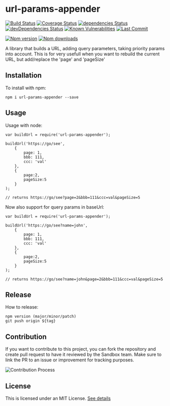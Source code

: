 # url-params-appender

[![Build Status](https://travis-ci.org/jvanhent/url-params-appender.svg?branch=master)](https://travis-ci.org/github/jvanhent/url-params-appender)
[![Coverage Status](https://coveralls.io/repos/github/jvanhent/url-params-appender/badge.svg?branch=master)](https://coveralls.io/github/jvanhent/url-params-appender)
[![dependencies Status](https://david-dm.org/jvanhent/url-params-appender/status.svg)](https://david-dm.org/jvanhent/url-params-appender)
[![devDependencies Status](https://david-dm.org/jvanhent/url-params-appender/dev-status.svg)](https://david-dm.org/jvanhent/url-params-appender?type=dev)
[![Known Vulnerabilities](https://snyk.io/test/github/jvanhent/url-params-appender/badge.svg?targetFile=package.json)](https://snyk.io/test/github/jvanhent/url-params-appender?targetFile=package.json)
[![Last Commit](https://img.shields.io/github/last-commit/jvanhent/url-params-appender)](https://img.shields.io/github/last-commit/jvanhent/url-params-appender)

[![Npm version](https://img.shields.io/npm/v/url-params-appender?label=latest-version)](https://img.shields.io/npm/v/url-params-appender?label=latest-version)
[![Npm downloads](https://img.shields.io/npm/dm/url-params-appender)](https://img.shields.io/npm/dm/url-params-appender)

A library that builds a URL, adding query parameters, taking priority params into account. 
This is for very usefull when you want to rebuild the current URL, but add/replace the 'page' and 'pageSize'

## Installation

To install with npm:

```
npm i url-params-appender --save
```

## Usage

Usage with node:

```
var buildUrl = require('url-params-appender');

buildUrl('https://go/see', 
    {
        page: 1, 
        bbb: 111,
        ccc: 'val'
    }, 
    {
        page:2,
        pageSize:5
    }
);

// returns https://go/see?page=2&bbb=111&ccc=val&pageSize=5
```

Now also support for query params in baseUrl:
```
var buildUrl = require('url-params-appender');

buildUrl('https://go/see?name=john', 
    {
        page: 1, 
        bbb: 111,
        ccc: 'val'
    }, 
    {
        page:2,
        pageSize:5
    }
);

// returns https://go/see?name=john&page=2&bbb=111&ccc=val&pageSize=5
```

## Release
How to release:
```
npm version (major/minor/patch)
git push origin ${tag}
```

## Contribution

If you want to contribute to this project, you can fork the repository and create pull request to have it reviewed by the Sandbox team.
Make sure to link the PR to an issue or improvement for tracking purposes.

![Contribution Process](./Contribution_process.jpg)

## License

This is licensed under an MIT License. [See details](LICENSE)
